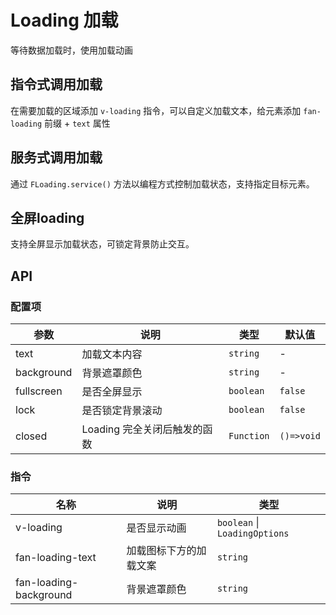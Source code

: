 # Loading 加载

等待数据加载时，使用加载动画

## 指令式调用加载

在需要加载的区域添加 `v-loading` 指令，可以自定义加载文本，给元素添加 `fan-loading` 前缀 + `text` 属性

<demo vue="../example/loading/Basic.vue" />

## 服务式调用加载

通过 `FLoading.service()` 方法以编程方式控制加载状态，支持指定目标元素。
<demo vue="../example/loading/Service.vue" />

## 全屏loading

支持全屏显示加载状态，可锁定背景防止交互。
<demo vue="../example/loading/Full.vue"/>

## API

### 配置项

| 参数       | 说明                         | 类型       | 默认值     |
| ---------- | ---------------------------- | ---------- | ---------- |
| text       | 加载文本内容                 | `string`   | -          |
| background | 背景遮罩颜色                 | `string`   | -          |
| fullscreen | 是否全屏显示                 | `boolean`  | `false`    |
| lock       | 是否锁定背景滚动             | `boolean`  | `false`    |
| closed     | Loading 完全关闭后触发的函数 | `Function` | `()=>void` |

### 指令

| 名称                   | 说明                   | 类型                          |
| ---------------------- | ---------------------- | ----------------------------- |
| v-loading              | 是否显示动画           | `boolean` \| `LoadingOptions` |
| fan-loading-text       | 加载图标下方的加载文案 | `string`                      |
| fan-loading-background | 背景遮罩颜色           | `string`                      |
